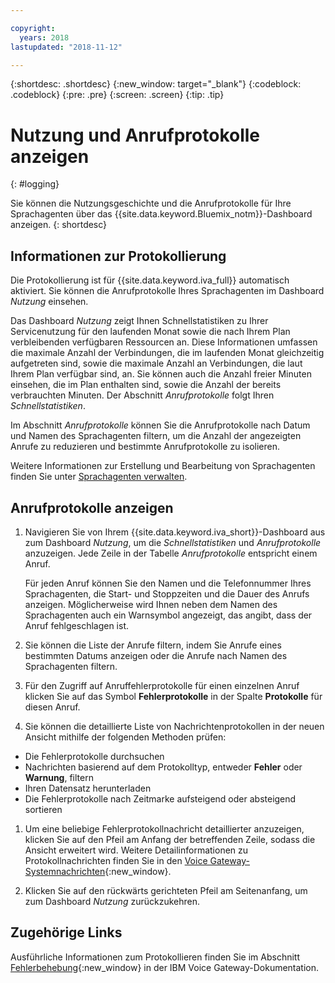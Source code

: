 ```yaml
---

copyright:
  years: 2018
lastupdated: "2018-11-12"

---
```


{:shortdesc: .shortdesc}
{:new_window: target="_blank"}
{:codeblock: .codeblock}
{:pre: .pre}
{:screen: .screen}
{:tip: .tip}


# Nutzung und Anrufprotokolle anzeigen
{: #logging}

Sie können die Nutzungsgeschichte und die Anrufprotokolle für Ihre Sprachagenten über das {{site.data.keyword.Bluemix_notm}}-Dashboard anzeigen.
{: shortdesc}

## Informationen zur Protokollierung

Die Protokollierung ist für {{site.data.keyword.iva_full}} automatisch aktiviert. Sie können die Anrufprotokolle Ihres Sprachagenten im Dashboard _Nutzung_ einsehen.

Das Dashboard _Nutzung_ zeigt Ihnen Schnellstatistiken zu Ihrer Servicenutzung für den laufenden Monat sowie die nach Ihrem Plan verbleibenden verfügbaren Ressourcen an. Diese Informationen umfassen die maximale Anzahl der Verbindungen, die im laufenden Monat gleichzeitig aufgetreten sind, sowie die maximale Anzahl an Verbindungen, die laut Ihrem Plan verfügbar sind, an. Sie können auch die Anzahl freier Minuten einsehen, die im Plan enthalten sind, sowie die Anzahl der bereits verbrauchten Minuten. Der Abschnitt _Anrufprotokolle_ folgt Ihren _Schnellstatistiken_.

Im Abschnitt _Anrufprotokolle_ können Sie die Anrufprotokolle nach Datum und Namen des Sprachagenten filtern, um die Anzahl der angezeigten Anrufe zu reduzieren und bestimmte Anrufprotokolle zu isolieren.

Weitere Informationen zur Erstellung und Bearbeitung von Sprachagenten finden Sie unter [Sprachagenten verwalten](managing.html).

##  Anrufprotokolle anzeigen

1. Navigieren Sie von Ihrem {{site.data.keyword.iva_short}}-Dashboard aus zum Dashboard _Nutzung_, um die _Schnellstatistiken_ und _Anrufprotokolle_ anzuzeigen. Jede Zeile in der Tabelle _Anrufprotokolle_ entspricht einem Anruf.

      Für jeden Anruf können Sie den Namen und die Telefonnummer Ihres Sprachagenten, die Start- und Stoppzeiten und die Dauer des Anrufs anzeigen. Möglicherweise wird Ihnen neben dem Namen des Sprachagenten auch ein Warnsymbol angezeigt, das angibt, dass der Anruf fehlgeschlagen ist.

1.  Sie können die Liste der Anrufe filtern, indem Sie Anrufe eines bestimmten Datums anzeigen oder die Anrufe nach Namen des Sprachagenten filtern.

1. Für den Zugriff auf Anruffehlerprotokolle für einen einzelnen Anruf klicken Sie auf das Symbol **Fehlerprotokolle** in der Spalte **Protokolle** für diesen Anruf.

1. Sie können die detaillierte Liste von Nachrichtenprotokollen in der neuen Ansicht mithilfe der folgenden Methoden prüfen:
  * Die Fehlerprotokolle durchsuchen
  * Nachrichten basierend auf dem Protokolltyp, entweder **Fehler** oder **Warnung**, filtern
  * Ihren Datensatz herunterladen
  * Die Fehlerprotokolle nach Zeitmarke aufsteigend oder absteigend sortieren

1. Um eine beliebige Fehlerprotokollnachricht detaillierter anzuzeigen, klicken Sie auf den Pfeil am Anfang der betreffenden Zeile, sodass die Ansicht erweitert wird. Weitere Detailinformationen zu Protokollnachrichten finden Sie in den [Voice Gateway-Systemnachrichten](https://www.ibm.com/support/knowledgecenter/SS4U29/messages.html){:new_window}.

1. Klicken Sie auf den rückwärts gerichteten Pfeil am Seitenanfang, um zum Dashboard _Nutzung_ zurückzukehren.

## Zugehörige Links
Ausführliche Informationen zum Protokollieren finden Sie im Abschnitt [Fehlerbehebung](https://www.ibm.com/support/knowledgecenter/SS4U29/troubleshooting.html){:new_window} in der IBM Voice Gateway-Dokumentation.
